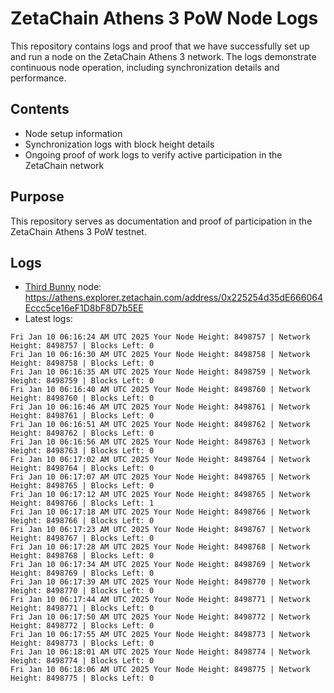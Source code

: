 # ZetaChain Athens 3 PoW Node Logs
This repository contains logs and proof that we have successfully set up and run a node on the ZetaChain Athens 3 network. The logs demonstrate continuous node operation, including synchronization details and performance.

## Contents
- Node setup information
- Synchronization logs with block height details
- Ongoing proof of work logs to verify active participation in the ZetaChain network

## Purpose
This repository serves as documentation and proof of participation in the ZetaChain Athens 3 PoW testnet.

## Logs

- [Third Bunny](https://thirdbunny.xyz/) node: https://athens.explorer.zetachain.com/address/0x225254d35dE666064Eccc5ce16eF1D8bF8D7b5EE
- Latest logs:
```
Fri Jan 10 06:16:24 AM UTC 2025 Your Node Height: 8498757 | Network Height: 8498757 | Blocks Left: 0
Fri Jan 10 06:16:30 AM UTC 2025 Your Node Height: 8498758 | Network Height: 8498758 | Blocks Left: 0
Fri Jan 10 06:16:35 AM UTC 2025 Your Node Height: 8498759 | Network Height: 8498759 | Blocks Left: 0
Fri Jan 10 06:16:40 AM UTC 2025 Your Node Height: 8498760 | Network Height: 8498760 | Blocks Left: 0
Fri Jan 10 06:16:46 AM UTC 2025 Your Node Height: 8498761 | Network Height: 8498761 | Blocks Left: 0
Fri Jan 10 06:16:51 AM UTC 2025 Your Node Height: 8498762 | Network Height: 8498762 | Blocks Left: 0
Fri Jan 10 06:16:56 AM UTC 2025 Your Node Height: 8498763 | Network Height: 8498763 | Blocks Left: 0
Fri Jan 10 06:17:02 AM UTC 2025 Your Node Height: 8498764 | Network Height: 8498764 | Blocks Left: 0
Fri Jan 10 06:17:07 AM UTC 2025 Your Node Height: 8498765 | Network Height: 8498765 | Blocks Left: 0
Fri Jan 10 06:17:12 AM UTC 2025 Your Node Height: 8498765 | Network Height: 8498766 | Blocks Left: 1
Fri Jan 10 06:17:18 AM UTC 2025 Your Node Height: 8498766 | Network Height: 8498766 | Blocks Left: 0
Fri Jan 10 06:17:23 AM UTC 2025 Your Node Height: 8498767 | Network Height: 8498767 | Blocks Left: 0
Fri Jan 10 06:17:28 AM UTC 2025 Your Node Height: 8498768 | Network Height: 8498768 | Blocks Left: 0
Fri Jan 10 06:17:34 AM UTC 2025 Your Node Height: 8498769 | Network Height: 8498769 | Blocks Left: 0
Fri Jan 10 06:17:39 AM UTC 2025 Your Node Height: 8498770 | Network Height: 8498770 | Blocks Left: 0
Fri Jan 10 06:17:44 AM UTC 2025 Your Node Height: 8498771 | Network Height: 8498771 | Blocks Left: 0
Fri Jan 10 06:17:50 AM UTC 2025 Your Node Height: 8498772 | Network Height: 8498772 | Blocks Left: 0
Fri Jan 10 06:17:55 AM UTC 2025 Your Node Height: 8498773 | Network Height: 8498773 | Blocks Left: 0
Fri Jan 10 06:18:01 AM UTC 2025 Your Node Height: 8498774 | Network Height: 8498774 | Blocks Left: 0
Fri Jan 10 06:18:06 AM UTC 2025 Your Node Height: 8498775 | Network Height: 8498775 | Blocks Left: 0
```
